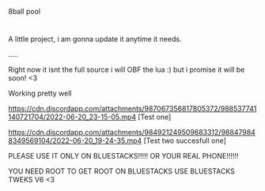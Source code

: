 8ball pool

# 




A little project, i am gonna update it anytime it needs.

$$
$$.....

Right now it isnt the full source i will OBF the lua :) but i promise it will be soon! <3

Working pretty well

https://cdn.discordapp.com/attachments/987067356817805372/988537741140721704/2022-06-20_23-15-05.mp4 [Test one]

https://cdn.discordapp.com/attachments/984921249509683312/988479848349569104/2022-06-20_19-24-35.mp4 [Test two succesfull one]

PLEASE USE IT ONLY ON BLUESTACKS!!!!! OR YOUR REAL PHONE!!!!!!

YOU NEED ROOT TO GET ROOT ON BLUESTACKS USE BLUESTACKS TWEKS V6 <3
